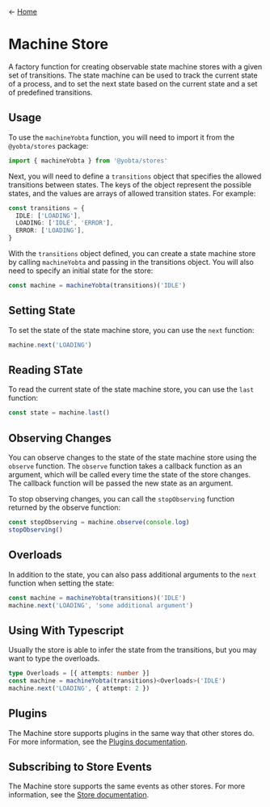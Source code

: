 &larr; [Home](../../../README.md)

# Machine Store

A factory function for creating observable state machine stores with a given set of transitions. The state machine can be used to track the current state of a process, and to set the next state based on the current state and a set of predefined transitions.

## Usage

To use the `machineYobta` function, you will need to import it from the `@yobta/stores` package:

```ts
import { machineYobta } from '@yobta/stores'
```

Next, you will need to define a `transitions` object that specifies the allowed transitions between states. The keys of the object represent the possible states, and the values are arrays of allowed transition states. For example:

```ts
const transitions = {
  IDLE: ['LOADING'],
  LOADING: ['IDLE', 'ERROR'],
  ERROR: ['LOADING'],
}
```

With the `transitions` object defined, you can create a state machine store by calling `machineYobta` and passing in the transitions object. You will also need to specify an initial state for the store:

```ts
const machine = machineYobta(transitions)('IDLE')
```

## Setting State

To set the state of the state machine store, you can use the `next` function:

```ts
machine.next('LOADING')
```

## Reading STate

To read the current state of the state machine store, you can use the `last` function:

```ts
const state = machine.last()
```

## Observing Changes

You can observe changes to the state of the state machine store using the `observe` function. The `observe` function takes a callback function as an argument, which will be called every time the state of the store changes. The callback function will be passed the new state as an argument.

To stop observing changes, you can call the `stopObserving` function returned by the observe function:

```ts
const stopObserving = machine.observe(console.log)
stopObserving()
```

## Overloads

In addition to the state, you can also pass additional arguments to the `next` function when setting the state:

```ts
const machine = machineYobta(transitions)('IDLE')
machine.next('LOADING', 'some additional argument')
```

## Using With Typescript

Usually the store is able to infer the state from the transitions, but you may want to type the overloads.

```ts
type Overloads = [{ attempts: number }]
const machine = machineYobta(transitions)<Overloads>('IDLE')
machine.next('LOADING', { attempt: 2 })
```

## Plugins

The Machine store supports plugins in the same way that other stores do. For more information, see the [Plugins documentation](../../plugins/index.md).

## Subscribing to Store Events

The Machine store supports the same events as other stores. For more information, see the [Store documentation](../storeYobta/index.md).
